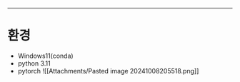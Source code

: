 ---
# 환경
- Windows11(conda)
- python 3.11
- pytorch
	![[Attachments/Pasted image 20241008205518.png]]
